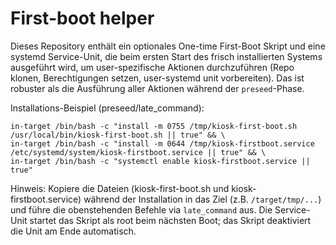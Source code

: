 First-boot helper
=================

Dieses Repository enthält ein optionales One-time First-Boot Skript und eine systemd
Service-Unit, die beim ersten Start des frisch installierten Systems ausgeführt
wird, um user-spezifische Aktionen durchzuführen (Repo klonen, Berechtigungen
setzen, user-systemd unit vorbereiten). Das ist robuster als die Ausführung
aller Aktionen während der `preseed`-Phase.

Installations-Beispiel (preseed/late_command):

    in-target /bin/bash -c "install -m 0755 /tmp/kiosk-first-boot.sh /usr/local/bin/kiosk-first-boot.sh || true" && \
    in-target /bin/bash -c "install -m 0644 /tmp/kiosk-firstboot.service /etc/systemd/system/kiosk-firstboot.service || true" && \
    in-target /bin/bash -c "systemctl enable kiosk-firstboot.service || true"

Hinweis: Kopiere die Dateien (kiosk-first-boot.sh und kiosk-firstboot.service)
während der Installation in das Ziel (z.B. `/target/tmp/...`) und führe die
obenstehenden Befehle via `late_command` aus. Die Service-Unit startet das Skript
als root beim nächsten Boot; das Skript deaktiviert die Unit am Ende automatisch.
